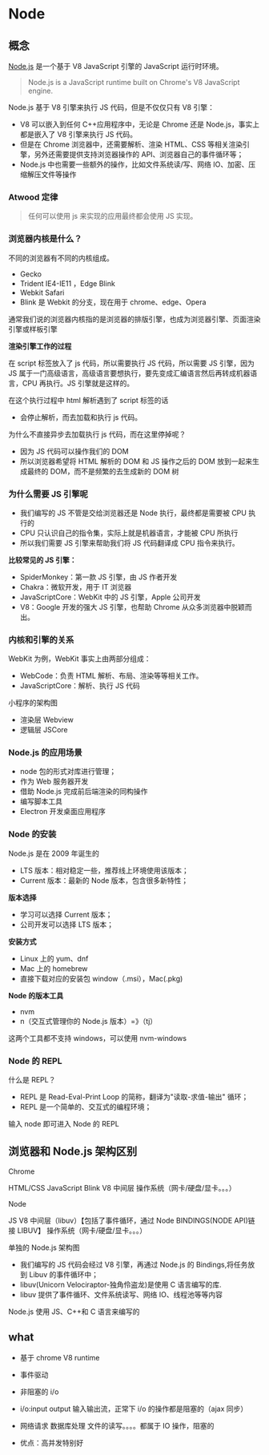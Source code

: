 # Node

## 概念

[Node.js](https://github.com/nodejs/node) 是一个基于 V8 JavaScript 引擎的 JavaScript 运行时环境。

> Node.js is a JavaScript runtime built on Chrome's V8 JavaScript engine.

Node.js 基于 V8 引擎来执行 JS 代码，但是不仅仅只有 V8 引擎：

- V8 可以嵌入到任何 C++应用程序中，无论是 Chrome 还是 Node.js，事实上都是嵌入了 V8 引擎来执行 JS 代码。
- 但是在 Chrome 浏览器中，还需要解析、渲染 HTML、CSS 等相关渲染引擎，另外还需要提供支持浏览器操作的 API、浏览器自己的事件循环等；
- Node.js 中也需要一些额外的操作，比如文件系统读/写、网络 IO、加密、压缩解压文件等操作

### Atwood 定律

> 任何可以使用 js 来实现的应用最终都会使用 JS 实现。

### 浏览器内核是什么？

不同的浏览器有不同的内核组成。

- Gecko
- Trident IE4-IE11 ，Edge Blink
- Webkit Safari
- Blink 是 Webkit 的分支，现在用于 chrome、edge、Opera

通常我们说的浏览器内核指的是浏览器的排版引擎，也成为浏览器引擎、页面渲染引擎或样板引擎

**渲染引擎工作的过程**

在 script 标签放入了 js 代码，所以需要执行 JS 代码，所以需要 JS 引擎，因为 JS 属于一门高级语言，高级语言要想执行，要先变成汇编语言然后再转成机器语言，CPU 再执行。JS 引擎就是这样的。

在这个执行过程中 html 解析遇到了 script 标签的话

- 会停止解析，而去加载和执行 js 代码。

为什么不直接异步去加载执行 js 代码，而在这里停掉呢？

- 因为 JS 代码可以操作我们的 DOM
- 所以浏览器希望将 HTML 解析的 DOM 和 JS 操作之后的 DOM 放到一起来生成最终的 DOM，而不是频繁的去生成新的 DOM 树

### 为什么需要 JS 引擎呢

- 我们编写的 JS 不管是交给浏览器还是 Node 执行，最终都是需要被 CPU 执行的
- CPU 只认识自己的指令集，实际上就是机器语言，才能被 CPU 所执行
- 所以我们需要 JS 引擎来帮助我们将 JS 代码翻译成 CPU 指令来执行。

**比较常见的 JS 引擎：**

- SpiderMonkey：第一款 JS 引擎，由 JS 作者开发
- Chakra：微软开发，用于 IT 浏览器
- JavaScriptCore：WebKit 中的 JS 引擎，Apple 公司开发
- V8：Google 开发的强大 JS 引擎，也帮助 Chrome 从众多浏览器中脱颖而出。

### 内核和引擎的关系

WebKit 为例，WebKit 事实上由两部分组成：

- WebCode：负责 HTML 解析、布局、渲染等等相关工作。
- JavaScriptCore：解析、执行 JS 代码

小程序的架构图

- 渲染层 Webview
- 逻辑层 JSCore

### Node.js 的应用场景

- node 包的形式对库进行管理；
- 作为 Web 服务器开发
- 借助 Node.js 完成前后端渲染的同构操作
- 编写脚本工具
- Electron 开发桌面应用程序

### Node 的安装

Node.js 是在 2009 年诞生的

- LTS 版本：相对稳定一些，推荐线上环境使用该版本；
- Current 版本：最新的 Node 版本，包含很多新特性；

**版本选择**

- 学习可以选择 Current 版本；
- 公司开发可以选择 LTS 版本；

**安装方式**

- Linux 上的 yum、dnf
- Mac 上的 homebrew
- 直接下载对应的安装包 window（.msi），Mac(.pkg)

**Node 的版本工具**

- nvm
- n（交互式管理你的 Node.js 版本）=》（tj）

这两个工具都不支持 windows，可以使用 nvm-windows

### Node 的 REPL

什么是 REPL？

- REPL 是 Read-Eval-Print Loop 的简称，翻译为"读取-求值-输出" 循环；
- REPL 是一个简单的、交互式的编程环境；

输入 node 即可进入 Node 的 REPL

## 浏览器和 Node.js 架构区别

Chrome

HTML/CSS JavaScript
Blink V8
中间层
操作系统（网卡/硬盘/显卡。。。）

Node

JS
V8
中间层（libuv）【包括了事件循环，通过 Node BINDINGS(NODE API)链接 LIBUV】
操作系统（网卡/硬盘/显卡。。。）

单独的 Node.js 架构图

- 我们编写的 JS 代码会经过 V8 引擎，再通过 Node.js 的 Bindings,将任务放到 Libuv 的事件循环中；
- libuv(Unicorn Velociraptor-独角伶盗龙)是使用 C 语言编写的库.
- libuv 提供了事件循环、文件系统读写、网络 IO、线程池等等内容

Node.js 使用 JS、C++和 C 语言来编写的

## what

- 基于 chrome V8 runtime

- 事件驱动

- 非阻塞的 i/o

- i/o:input output 输入输出流，正常下 i/o 的操作都是阻塞的（ajax 同步）

- 网络请求 数据库处理 文件的读写。。。。都属于 IO 操作，阻塞的

- 优点：高并发特别好
